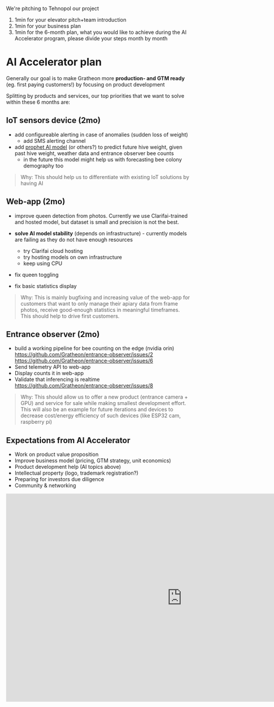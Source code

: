 We're pitching to Tehnopol our project

1. 1min for your elevator pitch+team introduction
2. 1min for your business plan
3. 1min for the 6-month plan, what you would like to achieve during the AI Accelerator program, please divide your steps month by month


# AI Accelerator plan

Generally our goal is to make Gratheon more **production- and GTM ready** (eg. first paying customers!) by focusing on product development

Splitting by products and services, our top priorities that we want to solve within these 6 months are:


## IoT sensors device (2mo)

- add configureable alerting in case of anomalies (sudden loss of weight)
	- add SMS alerting channel
- add [prophet AI model](https://facebook.github.io/prophet/) (or others?) to predict future hive weight, given past hive weight, weather data and entrance observer bee counts
	- in the future this model might help us with forecasting bee colony demography too

> Why: This should help us to differentiate with existing IoT solutions by having AI 


## Web-app (2mo)

- improve queen detection from photos. Currently we use Clarifai-trained and hosted model, but dataset is small and precision is not the best.
  
- **solve AI model stability** (depends on infrastructure) - currently models are failing as they do not have enough resources
	- try Clarifai cloud hosting
	- try hosting models on own infrastructure
	- keep using CPU
- fix queen toggling
- fix basic statistics display

> Why: This is mainly bugfixing and increasing value of the web-app for customers that want to only manage their apiary data from frame photos, receive good-enough statistics in meaningful timeframes. This should help to drive first customers.



## Entrance observer (2mo)
- build a working pipeline for bee counting on the edge (nvidia orin)
  https://github.com/Gratheon/entrance-observer/issues/2
  https://github.com/Gratheon/entrance-observer/issues/6
- Send telemetry API to web-app
- Display counts it in web-app
- Validate that inferencing is realtime
  https://github.com/Gratheon/entrance-observer/issues/8

> Why: This should allow us to offer a new product (entrance camera + GPU) and service for sale while making smallest development effort. This will also be an example for future iterations and devices to decrease cost/energy efficiency of such devices (like ESP32 cam, raspberry pi) 




## Expectations from AI Accelerator
- Work on product value proposition
- Improve business model (pricing, GTM strategy, unit economics)
- Product development help (AI topics above)
- Intellectual property (logo, trademark registration?)
- Preparing for investors due diligence
- Community & networking


<iframe src="https://docs.google.com/presentation/d/e/2PACX-1vT7HBKNz0BXgGUv5ahSThEXHV4XWQu_LVJG-rlAbT62E8Y0PWQbjSVX-CiI1zL-HgLeHQMdwS0_vBNZ/embed?start=false&loop=false&delayms=3000" frameborder="0" width="960" height="569" allowfullscreen="true" mozallowfullscreen="true" webkitallowfullscreen="true"></iframe>